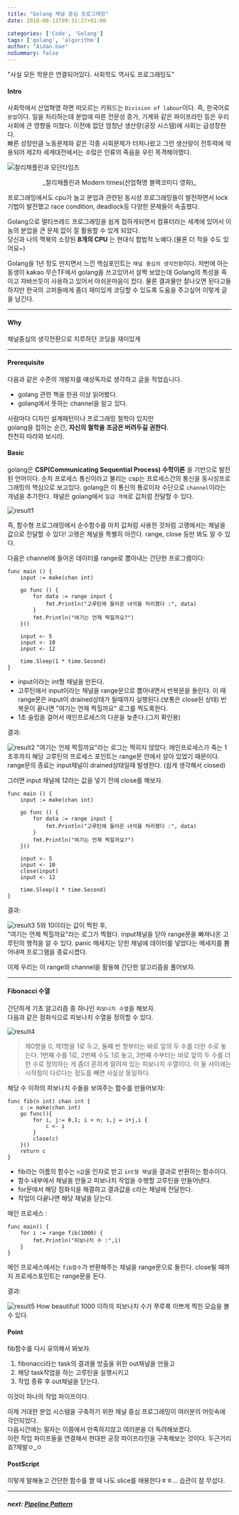 ```yaml
---
title: "Golang 채널 중심 프로그래밍"
date: 2018-08-11T09:31:27+01:00

categories: ['Code', 'Golang']
tags: ['golang', 'algorithm']
author: "Aidan.bae"
noSummary: false
---
```


"사실 모든 학문은 연결되어있다. 사회학도 역사도 프로그래밍도"
#### Intro

사회학에서 산업혁명 하면 떠오르는 키워드는 `Division of labour`이다.
즉, 한국어로 `분업`이다. 일을 처리하는데 분업에 따른 전문성 증가, 기계와 같은 파이프라인 등은 우리 사회에 큰 영향을 미쳤다.
이전에 없던 엄청난 생산량(공장 시스템)에 사회는 급성장한다.  
빠른 성장만큼 노동문제와 같은 각종 사회문제가 터져나왔고 그런 생산량이 전투력에 악용되어 제2차 세계대전에서는 수많은 인류의 죽음을 우린 목격해야했다.

![찰리채플린과 모던타임즈](/code/golang/fib/chalie.png)
<p align="center">_찰리채플린과 Modern times(산업혁명 블랙코미디 영화)_</p>

프로그래밍에서도 cpu가 늘고 분업과 관련된 동시성 프로그래밍들이 발전하면서 lock기법이 발전했고
race condition, deadlock등 다양한 문제들이 속출했다.  

Golang으로 멀티쓰레드 프로그래밍을 쉽게 접하게되면서
컴퓨터라는 세계에 있어서 이놈의 분업을 큰 문제 없이 잘 활용할 수 있게 되었다.  
당신과 나의 맥북의 소장된 **8개의 CPU** 는 현대식 합법적 노예다.(물론 더 적을 수도 있어요~)

Golang을 1년 정도 만지면서 느낀 핵심포인트는
`채널 중심의 생각전환`이다.
저번에 아는동생이 kakao 무슨TF에서 golang을 쓰고있어서 살짝 보았는데
Golang의 특성을 죽이고 자바쓰듯이 사용하고 있어서 아쉬운마음이 컸다. 물론 결과물만 잘나오면 된다고들 하지만 한국의 고퍼들에게 좀더 재미있게 코딩할 수 있도록 도움을 주고싶어 이렇게 글을 남긴다.

---
#### Why

채널중심의 생각전환으로 지루하던 코딩을 재미있게

---

#### Prerequisite
다음과 같은 수준의 개발자를 예상독자로 생각하고 글을 적었습니다.  

- golang 관련 책을 한권 이상 읽어봤다.  
- golang에서 뜻하는 channel을 알고 있다.

사람마다 디자인 설계패턴이나 프로그래밍 철학이 있지만  
golang을 접하는 순간, **자신의 철학을 조금은 버려두길 권한다.**  
천천히 따라와 보시라.

#### Basic

golang은 **CSP(Communicating Sequential Process) 수학이론** 을 기반으로 발전된 언어이다. 순차 프로세스 통신이라고 불리는 csp는 프로세스간의 통신을 동시성프로그래밍의 핵심으로 보고있다.
golang은 이 통신의 통로이자 수단으로 `channel`이라는 개념을 추가한다.
채널은 golang에서 `일급 객체`로 값처럼 전달할 수 있다.

![result1](/code/golang/fib/screenshot.png)

즉, 함수형 프로그래밍에서 순수함수를 마치 값처럼 사용한 것처럼
고랭에서는 채널을 값으로 전달할 수 있다! 고랭은 채널을 특별히 아낀다. range, close 등만 봐도 알 수 있다.  

다음은 channel에 들어온 데이터를 range로 뽑아내는 간단한 프로그램이다:

```golang
func main () {
	input := make(chan int)

	go func () {
		for data := range input {
			fmt.Println("고루틴에 들어온 녀석을 처리했다 :", data)
		}
		fmt.Println("여기는 언제 찍힐까요?")
	}()

	input <- 5
	input <- 10
	input <- 12

	time.Sleep(1 * time.Second)
}
```

- input이라는 int형 채널을 만든다.
- 고루틴에서 input이라는 채널을 range문으로 뽑아내면서 반복문을 돌린다.
이 때 range문은 input이 drained상태가 될때까지 실행된다.(보통은 close된 상태) 반복문이 끝나면 "여기는 언제 찍힐까요" 로그를 찍도록한다.
- 1초 슬립을 걸어서 메인프로세스의 다운을 늦춘다.(그저 확인용)

결과:  

![result2](/code/golang/fib/screenshot2.png)
"여기는 언제 찍힐까요"라는 로그는 찍히지 않았다.
메인프로세스가 죽는 1초후까지 해당 고루틴의 프로세스 포인트는 range문 안에서 살아 있었기 때문이다. range문의 종료는 input채널이 drained상태일때 발생한다. (쉽게 생각해서 closed)

그러면 input 채널에 12라는 값을 넣기 전에
close를 해보자.

```golang
func main () {
	input := make(chan int)

	go func () {
		for data := range input {
			fmt.Println("고루틴에 들어온 녀석을 처리했다 :", data)
		}
		fmt.Println("여기는 언제 찍힐까요?")
	}()

	input <- 5
	input <- 10
	close(input)
	input <- 12

	time.Sleep(1 * time.Second)
}
```

결과:

![result3](/code/golang/fib/screenshot3.png)
5와 10이라는 값이 찍힌 후,  
"여기는 언제 찍힐까요"라는 로그가 찍혔다.
input채널을 닫아 range문을 빠져나온 고루틴의 행적을 알 수 있다.
panic 메세지는 닫힌 채널에 데이터를 넣었다는 메세지를 뿜어내며
프로그램을 종료시켰다.

이제 우리는 이 range와 channel을 활용해 간단한 알고리즘을 풀어보자.  

---
#### Fibonacci 수열

간단하게 기초 알고리즘 중 하나인 `피보나치 수열`을 해보자.  
다음과 같은 점화식으로 피보나치 수열을 정의할 수 있다.  

![result4](/code/golang/fib/screenshot4.png)

> 제0항을 0, 제1항을 1로 두고, 둘째 번 항부터는 바로 앞의 두 수를 더한 수로 놓는다. 1번째 수를 1로, 2번째 수도 1로 놓고, 3번째 수부터는 바로 앞의 두 수를 더한 수로 정의하는 게 좀더 흔하게 알려져 있는 피보나치 수열이다. 이 둘 사이에는 시작점이 다르다는 정도를 빼면 사실상 동일하다.


해당 수 이하의 피보나치 수들을 보여주는 함수를 만들어보자:
```golang
func fib(n int) chan int {
	c := make(chan int)
	go func(){
		for i, j:= 0,1; i < n; i,j = i+j,i {
			c <- i
		}
		close(c)
	}()
	return c
}
```
- fib라는 이름의 함수는 `n값`을 인자로 받고 `int형 채널`을 결과로 반환하는 함수이다.
- 함수 내부에서 채널을 만들고 피보나치 작업을 수행할 고루틴을 만들어낸다.
- for문에서 해당 점화식을 해결하고 결과값을 c라는 채널에 전달한다.
- 작업이 다끝나면 해당 채널을 닫는다.

메인 프로세스 :
```golang
func main() {
	for i := range fib(1000) {
		fmt.Println("피보나치 수 :",i)
	}
}
```
메인 프로세스에서는 `fib함수`가 반환해주는 채널을 range문으로 돌린다.
close될 때까지 프로세스포인트는 range문을 돈다.

결과:

![result5](/code/golang/fib/screenshot5.png)
How beautiful!
1000 이하의 피보나치 수가 쭈루룩 이쁘게 찍힌 모습을 볼 수 있다.  

#### Point
fib함수를 다시 유의해서 봐보자.

1. fibonacci라는 task의 결과물 방출을 위한 out채널을 만들고
2. 해당 task작업을 하는 고루틴을 실행시키고
3. 작업 종류 후 out채널을 닫는다.

이것이 하나의 작업 파이프이다.

이제 거대한 분업 시스템을 구축하기 위한 채널 중심 프로그래밍이 여러분의 머릿속에 각인되었다.  
다음시간에는 필자는 이쯤에서 만족하지않고 여러분을 더 독려해보겠다.  
이런 작업 파이프들을 연결해서 현대판 공장 파이프라인을 구축해보는 것이다. 두근거리죠?제발ㅇ_ㅇ

#### PostScript
이렇게 말해놓고 간단한 함수를 짤 때 나도 slice를 애용한다ㅎㅎ... 습관이 참 무섭다.

---
##### next: [Pipeline Pattern](https://aidanbae.github.io/code/golang-design/pipeline)
